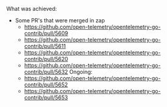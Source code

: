 What was achieved:
- Some PR's that were merged in zap
	- https://github.com/open-telemetry/opentelemetry-go-contrib/pull/5609
	- https://github.com/open-telemetry/opentelemetry-go-contrib/pull/5611
	- https://github.com/open-telemetry/opentelemetry-go-contrib/pull/5620
	- https://github.com/open-telemetry/opentelemetry-go-contrib/pull/5632
	Ongoing:
	- https://github.com/open-telemetry/opentelemetry-go-contrib/pull/5652
	- https://github.com/open-telemetry/opentelemetry-go-contrib/pull/5653

